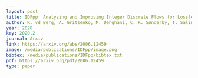 ```yaml
--- 
layout: post
title: IDFpp: Analyzing and Improving Integer Discrete Flows for Lossless Compression
author: R. vd Berg, A. Gritsenko, M. Dehghani, C. K. Sønderby, T. Salimans
year: 2020
key: 2020.2
journal: Arxiv
link: https://arxiv.org/abs/2006.12459
image: /media/publications/IDFpp/image.png
bibtex: /media/publications/IDFpp/bibtex.txt
pdf: https://arxiv.org/pdf/2006.12459
type: paper
---
```

